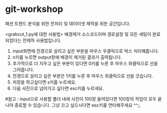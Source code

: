 # git-workshop
패션 트렌드 분석을 위한 전처리 및 데이터셋 제작을 위한 공간입니다.

<grabcut_1.py에 대한 사용법>
배경제거 소스코드이며 경로설정 및 모든 세팅이 완료되었다는 전제하 사용법입니다.

1. input화면에 전경으로 살리고 싶은 부분을 마우스 우클릭으로 박스 처리해줍니다.
2. n키를 누르면 output창에 배경이 제거된 결과가 출력됩니다.
3. 추가적으로 더 지우고 싶은 부분이 있다면 0키를 누른 후 마우스 좌클릭으로 선을 그어줍니다.
4. 전경으로 살리고 싶은 부분은 1키를 누른 후 마우스 좌클릭으로 선을 긋습니다.
5. 저장을 하고싶다면 s키를 누르세요.
6. 다음 사진으로 넘어가고 싶다면 esc키를 누르세요.

#참고 : input으로 사용할 폴더 내에 사진이 100장 들어있다면 100장의 작업이 모두 끝나야 종료할 수 있습니다.
        그냥 끄고 싶으시다면 esc키를 연타해주세요 ^^;;

